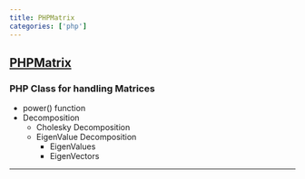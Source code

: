 ```yaml
---
title: PHPMatrix
categories: ['php']
---
```

## [PHPMatrix](https://github.com/MarkBaker/PHPMatrix)

### PHP Class for handling Matrices


 - power() function
 - Decomposition
   - Cholesky Decomposition
   - EigenValue Decomposition 
     - EigenValues
     - EigenVectors

---
